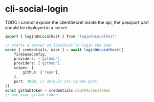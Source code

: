 # cli-social-login

TODO i cannot expose the clientSecret inside the api, the passport part should be deployed in a server

```ts
import { loginOnLocalhost } from 'loginOnLocalhost'

// starts a server on localhost to login the user
const { credentials, user } = await loginOnLocalhost({
    firebaseConfig,
    providers: ['github'],
    providers: ['github'],
    scopes: {
        github: ['repo'],
    },
    port: 3000, // default sto random port
})
const githubToken = credentials.oauthAccessToken
// use your github token
```
